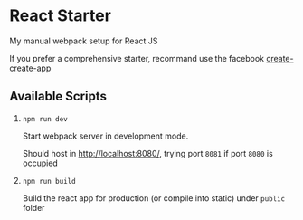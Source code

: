 # React Starter
My manual webpack setup for React JS

If you prefer a comprehensive starter, recommand use the facebook [create-create-app](https://github.com/facebookincubator/create-react-app)


## Available Scripts
1. `npm run dev`

   Start webpack server in development mode.

   Should host in [http://localhost:8080/](http://localhost:8080/), trying port `8081` if port `8080` is occupied
2. `npm run build`

   Build the react app for production (or compile into static) under `public` folder
